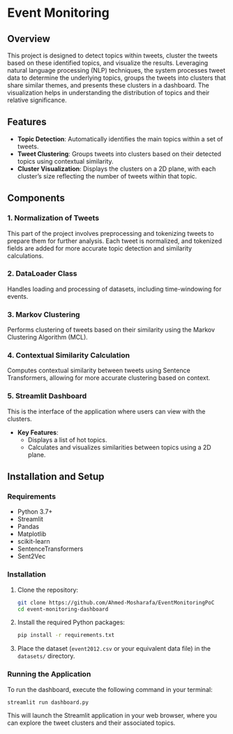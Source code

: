 
# **Event Monitoring**

## **Overview**

This project is designed to detect topics within tweets, cluster the tweets based on these identified topics, and visualize the results. Leveraging  natural language processing (NLP) techniques, the system processes tweet data to determine the underlying topics, groups the tweets into clusters that share similar themes, and presents these clusters in a dashboard. The visualization helps in understanding the distribution of topics and their relative significance.

## **Features**

- **Topic Detection**: Automatically identifies the main topics within a set of tweets.
- **Tweet Clustering**: Groups tweets into clusters based on their detected topics using contextual similarity.
- **Cluster Visualization**: Displays the clusters on a 2D plane, with each cluster’s size reflecting the number of tweets within that topic.


## **Components**

### **1. Normalization of Tweets**

This part of the project involves preprocessing and tokenizing tweets to prepare them for further analysis. Each tweet is normalized, and tokenized fields are added for more accurate topic detection and similarity calculations.


### **2. DataLoader Class**

Handles loading and processing of datasets, including time-windowing for events.

### **3. Markov Clustering**

Performs clustering of tweets based on their similarity using the Markov Clustering Algorithm (MCL).


### **4. Contextual Similarity Calculation**

Computes contextual similarity between tweets using Sentence Transformers, allowing for more accurate clustering based on context.

### **5. Streamlit Dashboard**

This is the interface of the application where users can view with the clusters.

- **Key Features**:
  - Displays a list of hot topics.
  - Calculates and visualizes similarities between topics using a 2D plane.

## **Installation and Setup**

### **Requirements**

- Python 3.7+
- Streamlit
- Pandas
- Matplotlib
- scikit-learn
- SentenceTransformers
- Sent2Vec

### **Installation**

1. Clone the repository:
   ```bash
   git clone https://github.com/Ahmed-Mosharafa/EventMonitoringPoC
   cd event-monitoring-dashboard
   ```

2. Install the required Python packages:
   ```bash
   pip install -r requirements.txt
   ```

3. Place the dataset (`event2012.csv` or your equivalent data file) in the `datasets/` directory.

### **Running the Application**

To run the dashboard, execute the following command in your terminal:
```bash
streamlit run dashboard.py
```

This will launch the Streamlit application in your web browser, where you can explore the tweet clusters and their associated topics.

